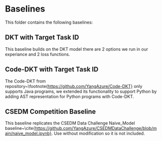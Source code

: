# Baselines

This folder contains the following baselines:

## DKT with Target Task ID

This baseline builds on the DKT model there are 2 options we run in our experiance and 2 loss functions.

## Code-DKT with Target Task ID
The Code-DKT from repository~\footnote{https://github.com/YangAzure/Code-DKT} only supports Java programs, we extended its functionality to support Python by adding AST representation for Python programs with Code-DKT. 

## CSEDM Competition Baseline

This baseline replicates the CSEDM Data Challenge Naive\_Model baseline~\cite{https://github.com/YangAzure/CSEDMDataChallenge/blob/main/naive_model.ipynb}. Use without modification so it is not included.